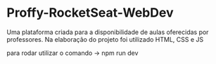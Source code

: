 # Proffy-RocketSeat-WebDev
Uma plataforma criada para a disponibilidade de aulas oferecidas por professores. Na elaboração do projeto foi utilizado HTML, CSS e JS

para rodar utilizar o comando -> npm run dev
